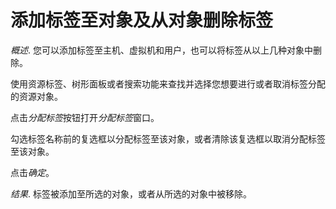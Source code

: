 # 添加标签至对象及从对象删除标签

*概述*.
您可以添加标签至主机、虚拟机和用户，也可以将标签从以上几种对象中删除。

使用资源标签、树形面板或者搜索功能来查找并选择您想要进行或者取消标签分配的资源对象。

点击*分配标签*按钮打开*分配标签*窗口。

勾选标签名称前的复选框以分配标签至该对象，或者清除该复选框以取消分配标签至该对象。

点击*确定*。

*结果*.
标签被添加至所选的对象，或者从所选的对象中被移除。
